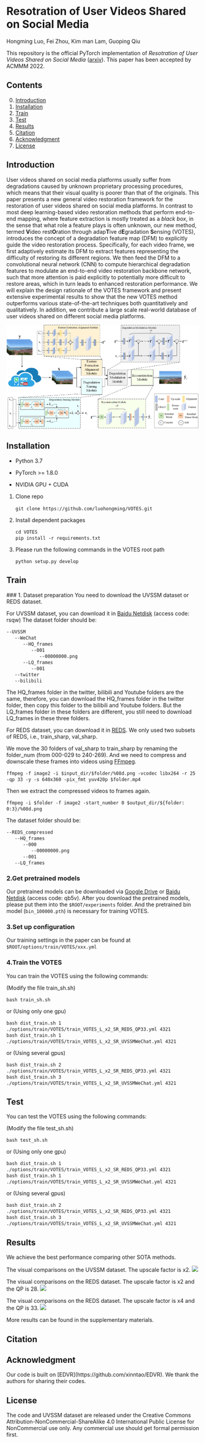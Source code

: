 # Resotration of User Videos Shared on Social Media 

Hongming Luo, Fei Zhou, Kim man Lam, Guoping Qiu

This repository is the official PyTorch implementation of *Resotration of User Videos Shared on Social Media*
([arxiv]()). This paper has been accepted by ACMMM 2022.


## Contents

0. [Introduction](#Introduction)
1. [Installation](#Installation)
2. [Train](#Train)
3. [Test](#Test)
4. [Results](#Results)
5. [Citation](#Citation)
6. [Acknowledgment](#Acknowlegment)
7. [License](#License)


<h2 id="Introduction"> Introduction </h2>

User videos shared on social media platforms usually suffer from
degradations caused by unknown proprietary processing procedures,
which means that their visual quality is poorer than that of
the originals. This paper presents a new general video restoration
framework for the restoration of user videos shared on social media
platforms. In contrast to most deep learning-based video restoration
methods that perform end-to-end mapping, where feature extraction
is mostly treated as a *black box*, in the sense that what role a
feature plays is often unknown, our new method, termed **V**ideo
rest**O**ration through adap**T**ive d**E**gradation **S**ensing (VOTES), introduces
the concept of a degradation feature map (DFM) to explicitly
guide the video restoration process. Specifically, for each video
frame, we first adaptively estimate its DFM to extract features representing
the difficulty of restoring its different regions. We then
feed the DFM to a convolutional neural network (CNN) to compute
hierarchical degradation features to modulate an end-to-end video
restoration backbone network, such that more attention is paid
explicitly to potentially more difficult to restore areas, which in
turn leads to enhanced restoration performance. We will explain
the design rationale of the VOTES framework and present extensive
experimental results to show that the new VOTES method outperforms
various state-of-the-art techniques both quantitatively and
qualitatively. In addition, we contribute a large scale real-world
database of user videos shared on different social media platforms.

![](./figures/fig1_arch3.png)

<h2 id="Installation"> Installation </h2>

* Python 3.7

* PyTorch >= 1.8.0

* NVIDIA GPU + CUDA

1. Clone repo

    ```git clone https://github.com/luohongming/VOTES.git```

2. Install dependent packages

    ```
   cd VOTES
   pip install -r requirements.txt 
    ```

3. Please run the following commands in the VOTES root path

    ```
    python setup.py develop
    ```

<h2 id="Train"> Train </h2>
### 1. Dataset preparation
   You need to download the UVSSM dataset or REDS dataset.


   For UVSSM dataset, you can download it in [Baidu Netdisk](https://pan.baidu.com/s/1jHP2o-IhXGwh9zl_RKA0ZQ) (access code: rsqw)
   The dataset folder should be:
   ```
   --UVSSM
      --WeChat
         --HQ_frames
            --001
               --00000000.png
         --LQ_frames
            --001
      --twitter
      --bilibili
   ```
   The HQ_frames folder in the twitter, bilibili and Youtube folders are the same, therefore, you can download
   the HQ_frames folder in the twitter folder, then copy this folder to the bilibili and Youtube folders. But 
   the LQ_frames folder in these folders are different, you still need to download LQ_frames in these three folders.

   For REDS dataset, you can download it in [REDS](https://seungjunnah.github.io/Datasets/reds.html). We only used two subsets of REDS, i.e., train_sharp, val_sharp.
   
   We move the 30 folders of val_sharp to train_sharp by renaming the folder_num (from 000-029 to 240-269).
   And we need to compress and downscale these frames into videos using [FFmpeg](https://ffmpeg.org/).
   ```
   ffmpeg -f image2 -i $input_dir/$folder/%08d.png -vcodec libx264 -r 25 -qp 33 -y -s 640x360 -pix_fmt yuv420p $folder.mp4
   ```
   Then we extract the compressed videos to frames again.
   ```
   ffmpeg -i $folder -f image2 -start_number 0 $output_dir/${folder: 0:3}/%08d.png 
   ```
   The dataset folder should be:
   ```
   --REDS_compressed
      --HQ_frames
         --000
            --00000000.png
         --001
      --LQ_frames
   ```

### 2.Get pretrained models
   Our pretrained models can be downloaded via [Google Drive](https://drive.google.com/file/d/1tjD7xzzvPtjjVbmOHp9CRsSF4RY3EV8F/view?usp=sharing) 
   or [Baidu Netdisk](https://pan.baidu.com/s/18Sax5kCcAZsZpk7dfj1DLA) (access code: qb5v). After you download the pretrained models,
   please put them into the ```$ROOT/experiments``` folder.
   And the pretrained bin model (```bin_100000.pth```) is necessary for training VOTES.

### 3.Set up configuration
   Our training settings in the paper can be found at ```$ROOT/options/train/VOTES/xxx.yml```

### 4.Train the VOTES 
   You can train the VOTES using the following commands:

   (Modify the file train_sh.sh)

   ``` 
   bash train_sh.sh
   ```

   or (Using only one gpu)
   
   ```
   bash dist_train.sh 1 ./options/train/VOTES/train_VOTES_L_x2_SR_REDS_QP33.yml 4321
   bash dist_train.sh 1 ./options/train/VOTES/train_VOTES_L_x2_SR_UVSSMWeChat.yml 4321
   ```
   or (Using several gpus)
   ```
   bash dist_train.sh 2 ./options/train/VOTES/train_VOTES_L_x2_SR_REDS_QP33.yml 4321
   bash dist_train.sh 3 ./options/train/VOTES/train_VOTES_L_x2_SR_UVSSMWeChat.yml 4321
   ```

<h2 id="Test"> Test </h2>

   You can test the VOTES using the following commands:

   (Modify the file test_sh.sh)

   ``` 
   bash test_sh.sh
   ```

   or (Using only one gpu)
   
   ```
   bash dist_train.sh 1 ./options/train/VOTES/train_VOTES_L_x2_SR_REDS_QP33.yml 4321
   bash dist_train.sh 1 ./options/train/VOTES/train_VOTES_L_x2_SR_UVSSMWeChat.yml 4321
   ```
   or (Using several gpus)
   ```
   bash dist_train.sh 2 ./options/train/VOTES/train_VOTES_L_x2_SR_REDS_QP33.yml 4321
   bash dist_train.sh 3 ./options/train/VOTES/train_VOTES_L_x2_SR_UVSSMWeChat.yml 4321
   ```

<h2 id="Results"> Results </h2>
We achieve the best performance comparing other SOTA methods.

The visual comparisons on the UVSSM dataset. The upscale factor is x2.
![](./figures/vis1_show.png)

The visual comparisons on the REDS dataset. The upscale factor is x2 and the QP is 28.
![](./figures/vis2_qp28_x2.png)

The visual comparisons on the REDS dataset. The upscale factor is x4 and the QP is 33.
![](./figures/vis2_qp33_x2.png)

More results can be found in the supplementary materials. 



<h2 id="Citation"> Citation </h2>


<h2 id="Acknowledgment"> Acknowledgment </h2>
   Our code is built on [EDVR](https://github.com/xinntao/EDVR). We thank the authors for sharing their codes.

<h2 id="License"> License </h2> 

   The code and UVSSM dataset are released under the Creative Commons Attribution-NonCommercial-ShareAlike 4.0 International
   Public License for NonCommercial use only. Any commercial use should get formal permission first. 